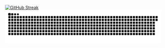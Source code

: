 <a href="https://git.io/streak-stats"><img src="https://streak-stats.demolab.com?user=Mythizm&theme=dark&hide_border=true&border_radius=30&card_width=480&card_height=190" alt="GitHub Streak" /></a>
<img src="https://raw.githubusercontent.com/Mythizm/Mythizm/output/snake.svg" alt="Snake animation" />
